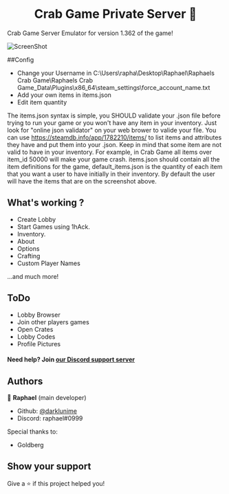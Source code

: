 <h1 align="center">Crab Game Private Server 👋</h1>

Crab Game Server Emulator for version 1.362 of the game!


![ScreenShot](https://cdn.discordapp.com/attachments/1038007561431031818/1038067285446901800/Screenshot_120.png) 

##Config

- Change your Username in C:\Users\rapha\Desktop\Raphael\Raphaels Crab Game\Raphaels Crab Game_Data\Plugins\x86_64\steam_settings\force_account_name.txt
- Add your own items in items.json
- Edit item quantity

The items.json syntax is simple, you SHOULD validate your .json file before trying to run your game or you won't have any item in your inventory. Just look for "online json validator" on your web brower to valide your file.
You can use https://steamdb.info/app/1782210/items/ to list items and attributes they have and put them into your .json.
Keep in mind that some item are not valid to have in your inventory. For example, in Crab Game all items over item_id 50000 will make your game crash.
items.json should contain all the item definitions for the game, default_items.json is the quantity of each item that you want a user to have initially in their inventory. By default the user will have the items that are on the screenshot above.


## What's working ?
  - Create Lobby
  - Start Games using 1hAck.
  - Inventory.
  - About
  - Options
  - Crafting
  - Custom Player Names

...and much more!


## ToDo

- Lobby Browser
- Join other players games
- Open Crates
- Lobby Codes
- Profile Pictures



#### Need help? Join [our Discord support server](https://discord.gg/RJSVxe9MP9)




## Authors

👤 **Raphael** (main developer)

* Github: [@darklunime](https://github.com/raphaelreal)
* Discord: raphael#0999

Special thanks to:
- Goldberg

## Show your support

Give a ⭐️ if this project helped you!
